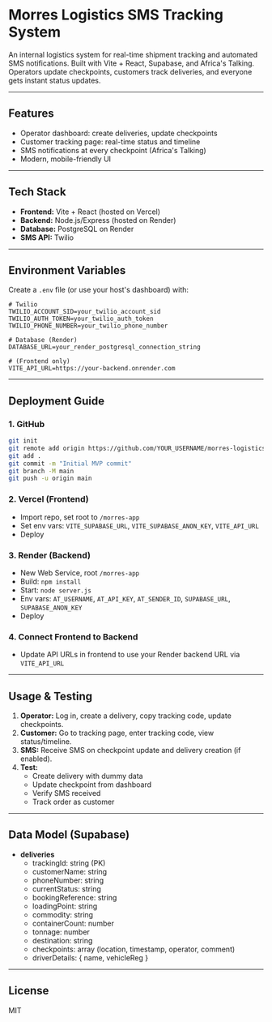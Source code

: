 # Morres Logistics SMS Tracking System

An internal logistics system for real-time shipment tracking and automated SMS notifications. Built with Vite + React, Supabase, and Africa's Talking. Operators update checkpoints, customers track deliveries, and everyone gets instant status updates.

---

## Features
- Operator dashboard: create deliveries, update checkpoints
- Customer tracking page: real-time status and timeline
- SMS notifications at every checkpoint (Africa's Talking)
- Modern, mobile-friendly UI

---

## Tech Stack
- **Frontend:** Vite + React (hosted on Vercel)
- **Backend:** Node.js/Express (hosted on Render)
- **Database:** PostgreSQL on Render
- **SMS API:** Twilio

---

## Environment Variables
Create a `.env` file (or use your host's dashboard) with:

```
# Twilio
TWILIO_ACCOUNT_SID=your_twilio_account_sid
TWILIO_AUTH_TOKEN=your_twilio_auth_token
TWILIO_PHONE_NUMBER=your_twilio_phone_number

# Database (Render)
DATABASE_URL=your_render_postgresql_connection_string

# (Frontend only)
VITE_API_URL=https://your-backend.onrender.com
```

---

## Deployment Guide

### 1. GitHub
```bash
git init
git remote add origin https://github.com/YOUR_USERNAME/morres-logistics.git
git add .
git commit -m "Initial MVP commit"
git branch -M main
git push -u origin main
```

### 2. Vercel (Frontend)
- Import repo, set root to `/morres-app`
- Set env vars: `VITE_SUPABASE_URL`, `VITE_SUPABASE_ANON_KEY`, `VITE_API_URL`
- Deploy

### 3. Render (Backend)
- New Web Service, root `/morres-app`
- Build: `npm install`
- Start: `node server.js`
- Env vars: `AT_USERNAME`, `AT_API_KEY`, `AT_SENDER_ID`, `SUPABASE_URL`, `SUPABASE_ANON_KEY`
- Deploy

### 4. Connect Frontend to Backend
- Update API URLs in frontend to use your Render backend URL via `VITE_API_URL`

---

## Usage & Testing
1. **Operator:** Log in, create a delivery, copy tracking code, update checkpoints.
2. **Customer:** Go to tracking page, enter tracking code, view status/timeline.
3. **SMS:** Receive SMS on checkpoint update and delivery creation (if enabled).
4. **Test:**
   - Create delivery with dummy data
   - Update checkpoint from dashboard
   - Verify SMS received
   - Track order as customer

---

## Data Model (Supabase)
- **deliveries**
  - trackingId: string (PK)
  - customerName: string
  - phoneNumber: string
  - currentStatus: string
  - bookingReference: string
  - loadingPoint: string
  - commodity: string
  - containerCount: number
  - tonnage: number
  - destination: string
  - checkpoints: array (location, timestamp, operator, comment)
  - driverDetails: { name, vehicleReg }

---

## License
MIT
